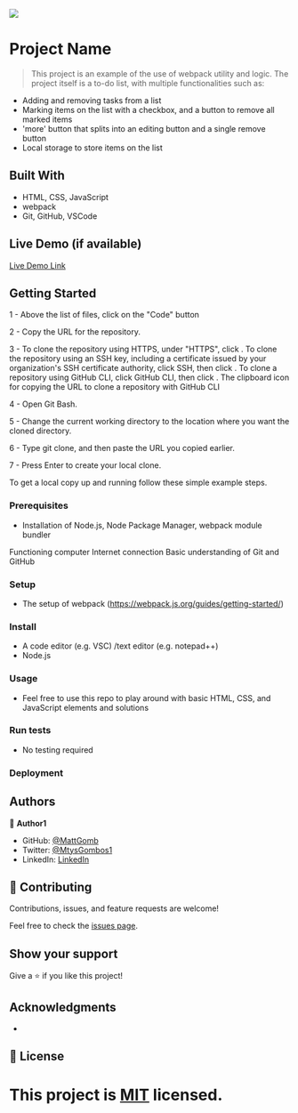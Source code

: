 ![](https://img.shields.io/badge/Microverse-blueviolet)

# Project Name

> This project is an example of the use of webpack utility and logic. The project itself is a to-do list, with multiple functionalities such as:
- Adding and removing tasks from a list
- Marking items on the list with a checkbox, and a button to remove all marked items
- 'more' button that splits into an editing button and a single remove button
- Local storage to store items on the list


## Built With

- HTML, CSS, JavaScript
- webpack
- Git, GitHub, VSCode

## Live Demo (if available)

[Live Demo Link](https://mattgomb.github.io/To-do-list-webpack-v2/dist/)


## Getting Started

1 - Above the list of files, click on the "Code" button

2 - Copy the URL for the repository.

3 - To clone the repository using HTTPS, under "HTTPS", click . To clone the repository using an SSH key, including a certificate issued by your organization's SSH certificate authority, click SSH, then click . To clone a repository using GitHub CLI, click GitHub CLI, then click . The clipboard icon for copying the URL to clone a repository with GitHub CLI

4 - Open Git Bash.

5 - Change the current working directory to the location where you want the cloned directory.

6 - Type git clone, and then paste the URL you copied earlier.

7 - Press Enter to create your local clone.


To get a local copy up and running follow these simple example steps.

### Prerequisites

- Installation of Node.js, Node Package Manager, webpack module bundler

Functioning computer
Internet connection
Basic understanding of Git and GitHub

### Setup

- The setup of webpack (https://webpack.js.org/guides/getting-started/)

### Install

- A code editor (e.g. VSC) /text editor (e.g. notepad++)
- Node.js


### Usage

- Feel free to use this repo to play around with basic HTML, CSS, and JavaScript elements and solutions


### Run tests

- No testing required

### Deployment



## Authors

👤 **Author1**

- GitHub: [@MattGomb](https://github.com/MattGomb)
- Twitter: [@MtysGombos1](https://twitter.com/MtysGombos1)
- LinkedIn: [LinkedIn](https://linkedin.com/in/gombos-mátyás-28139771/)


## 🤝 Contributing

Contributions, issues, and feature requests are welcome!

Feel free to check the [issues page](../../issues/).

## Show your support

Give a ⭐️ if you like this project!

## Acknowledgments

-

## 📝 License

This project is [MIT](./LICENSE) licensed.
=======
